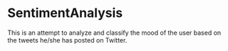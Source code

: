 # SentimentAnalysis
This is an attempt to analyze and classify the mood of the user based on the tweets he/she has posted on Twitter.

